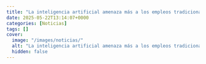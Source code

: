 ```yaml
---
title: "La inteligencia artificial amenaza más a los empleos tradicionalmente femeninos que a los masculinos, según la OIT"
date: 2025-05-22T13:14:07+0000
categories: [Noticias]
tags: []
cover:
  image: "/images/noticias/"
  alt: "La inteligencia artificial amenaza más a los empleos tradicionalmente femeninos que a los masculinos, según la OIT"
  hidden: false
---
```



